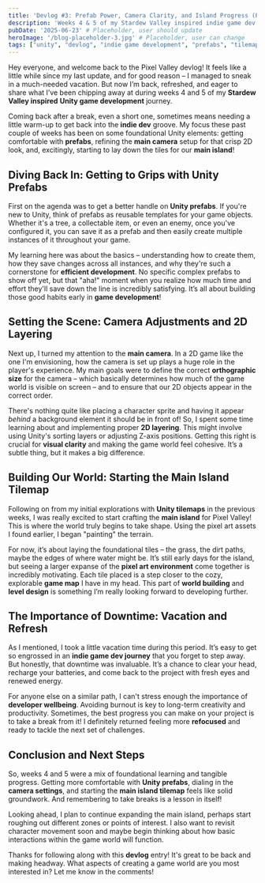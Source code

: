 ```yaml
---
title: 'Devlog #3: Prefab Power, Camera Clarity, and Island Progress (Plus a Well-Deserved Break!)'
description: 'Weeks 4 & 5 of my Stardew Valley inspired indie game dev journey! Discover my progress with Unity prefabs, camera setup for 2D, and building the main island tilemap, all after a refreshing break.'
pubDate: '2025-06-23' # Placeholder, user should update
heroImage: '/blog-placeholder-3.jpg' # Placeholder, user can change
tags: ["unity", "devlog", "indie game development", "prefabs", "tilemaps", "pixel art", "game development"]
---
```


Hey everyone, and welcome back to the Pixel Valley devlog! It feels like a little while since my last update, and for good reason – I managed to sneak in a much-needed vacation. But now I’m back, refreshed, and eager to share what I’ve been chipping away at during weeks 4 and 5 of my **Stardew Valley inspired** **Unity game development** journey.

Coming back after a break, even a short one, sometimes means needing a little warm-up to get back into the **indie dev** groove. My focus these past couple of weeks has been on some foundational Unity elements: getting comfortable with **prefabs**, refining the **main camera** setup for that crisp 2D look, and, excitingly, starting to lay down the tiles for our **main island**!

## Diving Back In: Getting to Grips with Unity Prefabs

First on the agenda was to get a better handle on **Unity prefabs**. If you're new to Unity, think of prefabs as reusable templates for your game objects. Whether it's a tree, a collectable item, or even an enemy, once you've configured it, you can save it as a prefab and then easily create multiple instances of it throughout your game.

My learning here was about the basics – understanding how to create them, how they save changes across all instances, and why they're such a cornerstone for **efficient development**. No specific complex prefabs to show off yet, but that "aha!" moment when you realize how much time and effort they'll save down the line is incredibly satisfying. It’s all about building those good habits early in **game development**!

## Setting the Scene: Camera Adjustments and 2D Layering

Next up, I turned my attention to the **main camera**. In a 2D game like the one I'm envisioning, how the camera is set up plays a huge role in the player's experience. My main goals were to define the correct **orthographic size** for the camera – which basically determines how much of the game world is visible on screen – and to ensure that our 2D objects appear in the correct order.

There's nothing quite like placing a character sprite and having it appear *behind* a background element it should be in front of! So, I spent some time learning about and implementing proper **2D layering**. This might involve using Unity's sorting layers or adjusting Z-axis positions. Getting this right is crucial for **visual clarity** and making the game world feel cohesive. It’s a subtle thing, but it makes a big difference.

## Building Our World: Starting the Main Island Tilemap

Following on from my initial explorations with **Unity tilemaps** in the previous weeks, I was really excited to start crafting the **main island** for Pixel Valley! This is where the world truly begins to take shape. Using the pixel art assets I found earlier, I began "painting" the terrain.

For now, it’s about laying the foundational tiles – the grass, the dirt paths, maybe the edges of where water might be. It’s still early days for the island, but seeing a larger expanse of the **pixel art environment** come together is incredibly motivating. Each tile placed is a step closer to the cozy, explorable **game map** I have in my head. This part of **world building** and **level design** is something I’m really looking forward to developing further.

## The Importance of Downtime: Vacation and Refresh

As I mentioned, I took a little vacation time during this period. It’s easy to get so engrossed in an **indie game dev journey** that you forget to step away. But honestly, that downtime was invaluable. It’s a chance to clear your head, recharge your batteries, and come back to the project with fresh eyes and renewed energy.

For anyone else on a similar path, I can't stress enough the importance of **developer wellbeing**. Avoiding burnout is key to long-term creativity and productivity. Sometimes, the best progress you can make on your project is to take a break from it! I definitely returned feeling more **refocused** and ready to tackle the next set of challenges.

## Conclusion and Next Steps

So, weeks 4 and 5 were a mix of foundational learning and tangible progress. Getting more comfortable with **Unity prefabs**, dialing in the **camera settings**, and starting the **main island tilemap** feels like solid groundwork. And remembering to take breaks is a lesson in itself!

Looking ahead, I plan to continue expanding the main island, perhaps start roughing out different zones or points of interest. I also want to revisit character movement soon and maybe begin thinking about how basic interactions within the game world will function.

Thanks for following along with this **devlog** entry! It's great to be back and making headway. What aspects of creating a game world are you most interested in? Let me know in the comments!
